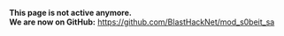<b>This page is not active anymore.<br />
We are now on GitHub:</b> https://github.com/BlastHackNet/mod_s0beit_sa
